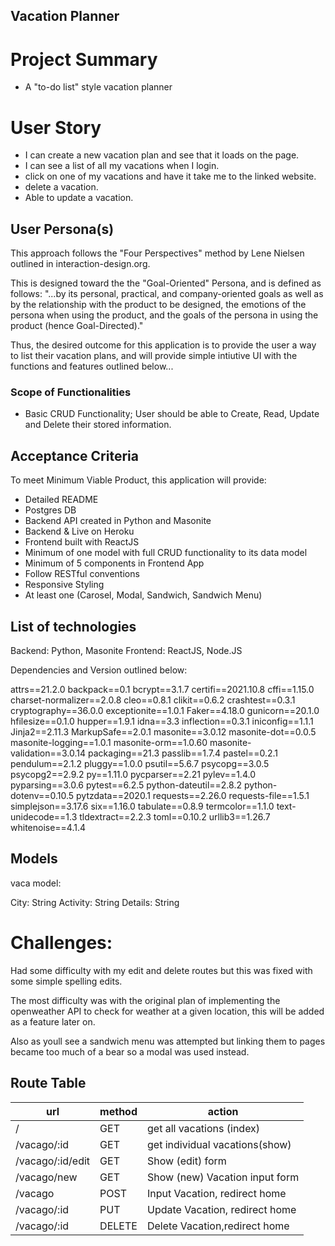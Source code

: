## Vacation  Planner

# Project Summary
- A "to-do list" style vacation planner


# User Story
- I can create a new vacation plan and see that it loads on the page. 
- I can see a list of all my vacations when I login.
- click on one of my vacations and have it take me to the linked website.
- delete a vacation. 
- Able to update a vacation. 

## User Persona(s)
 This approach follows the "Four Perspectives" method by Lene Nielsen outlined in interaction-design.org.

 This is designed toward the the "Goal-Oriented" Persona, and is defined as follows: "...by its personal, practical, and company-oriented goals as well as by the relationship with the product to be designed, the emotions of the persona when using the product, and the goals of the persona in using the product (hence Goal-Directed)." 

Thus, the desired outcome for this application is to provide the user a way to list their vacation plans, and will provide simple intiutive UI with the functions and features outlined below...

### Scope of Functionalities
- Basic CRUD Functionality; User should be able to Create, Read, Update and Delete their stored information.


## Acceptance Criteria
To meet Minimum Viable Product, this application will provide: 
- Detailed README
- Postgres DB
- Backend API created in Python and Masonite
- Backend & Live on Heroku
- Frontend built with ReactJS
- Minimum of one model with full CRUD functionality to its data model
- Minimum of 5 components in Frontend App
- Follow RESTful conventions 
- Responsive Styling
- At least one (Carosel, Modal, Sandwich, Sandwich Menu)


## List of technologies
Backend: Python, Masonite
Frontend: ReactJS, Node.JS

Dependencies and Version outlined below:

attrs==21.2.0
backpack==0.1
bcrypt==3.1.7
certifi==2021.10.8
cffi==1.15.0
charset-normalizer==2.0.8
cleo==0.8.1
clikit==0.6.2
crashtest==0.3.1
cryptography==36.0.0
exceptionite==1.0.1
Faker==4.18.0
gunicorn==20.1.0
hfilesize==0.1.0
hupper==1.9.1
idna==3.3
inflection==0.3.1
iniconfig==1.1.1
Jinja2==2.11.3
MarkupSafe==2.0.1
masonite==3.0.12
masonite-dot==0.0.5
masonite-logging==1.0.1
masonite-orm==1.0.60
masonite-validation==3.0.14
packaging==21.3
passlib==1.7.4
pastel==0.2.1
pendulum==2.1.2
pluggy==1.0.0
psutil==5.6.7
psycopg==3.0.5
psycopg2==2.9.2
py==1.11.0
pycparser==2.21
pylev==1.4.0
pyparsing==3.0.6
pytest==6.2.5
python-dateutil==2.8.2
python-dotenv==0.10.5
pytzdata==2020.1
requests==2.26.0
requests-file==1.5.1
simplejson==3.17.6
six==1.16.0
tabulate==0.8.9
termcolor==1.1.0
text-unidecode==1.3
tldextract==2.2.3
toml==0.10.2
urllib3==1.26.7
whitenoise==4.1.4


## Models

vaca model:

City: String
Activity: String
Details: String

# Challenges: 
Had some difficulty with my edit and delete routes but this was fixed with some simple spelling edits.

The most difficulty was with the original plan of implementing the openweather API to check for weather at a given location, this will be added as a feature later on.

Also as youll see a sandwich menu was attempted but linking them to pages became too much of a bear so a modal was used instead.



## Route Table

| url | method | action |
|-----|--------|--------|
|/ | GET | get all vacations (index)|
|/vacago/:id | GET | get individual vacations(show)| 
|/vacago/:id/edit | GET | Show (edit) form |
|/vacago/new | GET | Show (new) Vacation input form|
|/vacago | POST | Input Vacation, redirect home|
|/vacago/:id | PUT | Update Vacation, redirect home |
|/vacago/:id | DELETE |Delete Vacation,redirect home|